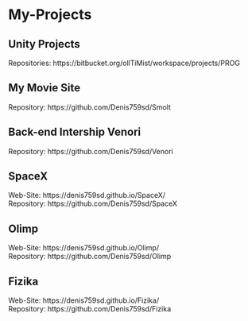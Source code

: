 # My-Projects
<div>
  <h2>Unity Projects</h2>
  <p>Repositories: https://bitbucket.org/ollTiMist/workspace/projects/PROG</p>
<div>
  
<div>
  <h2>My Movie Site</h2>
  <p>
    Repository: https://github.com/Denis759sd/Smolt
  </p>
</div>
  
<div>
  <h2>Back-end Intership Venori</h2>
  <p>
    Repository: https://github.com/Denis759sd/Venori
  </p>
</div>

<div>
  <h2>SpaceX</h2>
  <p>
    Web-Site: https://denis759sd.github.io/SpaceX/<br>
    Repository: https://github.com/Denis759sd/SpaceX
  </p>
</div>

<div>
  <h2>Olimp</h2>
  <p>
    Web-Site: https://denis759sd.github.io/Olimp/<br>
    Repository: https://github.com/Denis759sd/Olimp
  </p>
</div>

<div>
  <h2>Fizika</h2>
  <p>
    Web-Site: https://denis759sd.github.io/Fizika/<br>
    Repository: https://github.com/Denis759sd/Fizika
  </p>
</div>
